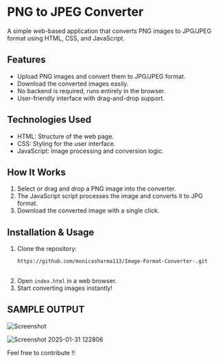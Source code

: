 # PNG to JPEG Converter

A simple web-based application that converts PNG images to JPG/JPEG format using HTML, CSS, and JavaScript.

## Features
- Upload PNG images and convert them to JPG/JPEG format.
- Download the converted images easily.
- No backend is required, runs entirely in the browser.
- User-friendly interface with drag-and-drop support.

## Technologies Used
- HTML: Structure of the web page.
- CSS: Styling for the user interface.
- JavaScript: Image processing and conversion logic.

## How It Works
1. Select or drag and drop a PNG image into the converter.
2. The JavaScript script processes the image and converts it to JPG format.
3. Download the converted image with a single click.

## Installation & Usage
1. Clone the repository:
   ```sh
   https://github.com/monicasharma113/Image-Format-Converter-.git
 
   ```
2. Open `index.html` in a web browser.
3. Start converting images instantly!

## SAMPLE OUTPUT 

![Screenshot](https://github.com/user-attachments/assets/8a4e12cb-307b-4dc0-94c7-8e182ca44d26)




![Screenshot 2025-01-31 122806](https://github.com/user-attachments/assets/e1752e67-9c87-4b57-a175-dd19d110ddef)


Feel free to contribute !!
